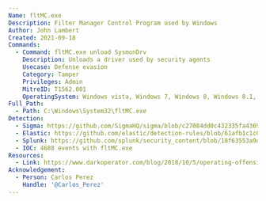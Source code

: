 ```yaml
---
Name: fltMC.exe
Description: Filter Manager Control Program used by Windows
Author: John Lambert
Created: 2021-09-18
Commands:
  - Command: fltMC.exe unload SysmonDrv
    Description: Unloads a driver used by security agents
    Usecase: Defense evasion
    Category: Tamper
    Privileges: Admin
    MitreID: T1562.001
    OperatingSystem: Windows vista, Windows 7, Windows 8, Windows 8.1, Windows 10
Full_Path:
  - Path: C:\Windows\System32\fltMC.exe
Detection:
  - Sigma: https://github.com/SigmaHQ/sigma/blob/c27084dd0c432335fa4369e5002a61dfe0ab9c65/rules/windows/process_creation/win_sysmon_driver_unload.yml
  - Elastic: https://github.com/elastic/detection-rules/blob/61afb1c1c0c3f50637b1bb194f3e6fb09f476e50/rules/windows/defense_evasion_via_filter_manager.toml
  - Splunk: https://github.com/splunk/security_content/blob/18f63553a9dc1a34122fa123deae2b2f9b9ea391/detections/endpoint/unload_sysmon_filter_driver.yml
  - IOC: 4688 events with fltMC.exe
Resources:
  - Link: https://www.darkoperator.com/blog/2018/10/5/operating-offensively-against-sysmon
Acknowledgement:
  - Person: Carlos Perez
    Handle: '@Carlos_Perez'
---
```

